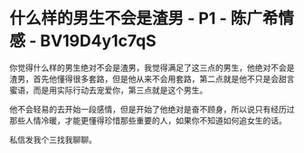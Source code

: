 # 什么样的男生不会是渣男 - P1 - 陈广希情感 - BV19D4y1c7qS

你觉得什么样的男生绝对不会是渣男，我觉得满足了这三点的男生，他绝对不会是渣男，首先他懂得很多套路，但是他从来不会用套路，第二点就是他不只是会甜言蜜语，而是用实际行动去宠爱你，第三点就是这个男生。

他不会轻易的去开始一段感情，但是开始了他绝对是奋不顾身，所以说只有经历过那些人情冷暖，才能更懂得珍惜那些重要的人，如果你不知道如何追女生的话。

私信发我个三找我聊聊。